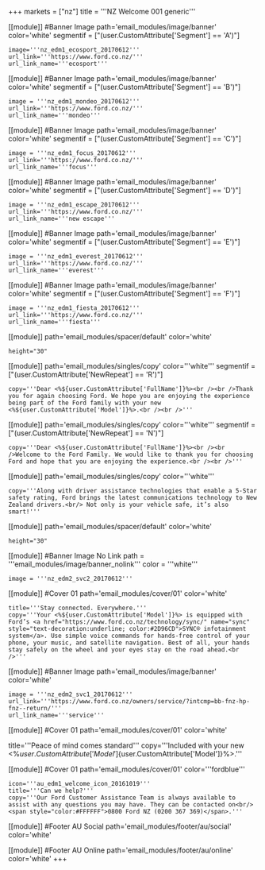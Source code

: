 +++
markets = ["nz"]
title = '''NZ Welcome 001 generic'''

[[module]] #Banner Image
path='email_modules/image/banner'
color='white'
segmentif = ["(user.CustomAttribute['Segment'] == 'A')"]

	image='''nz_edm1_ecosport_20170612'''
	url_link='''https://www.ford.co.nz/'''
	url_link_name='''ecosport'''

[[module]] #Banner Image
path='email_modules/image/banner'
color='white'
segmentif = ["(user.CustomAttribute['Segment'] == 'B')"]

	image = '''nz_edm1_mondeo_20170612'''
    url_link='''https://www.ford.co.nz/'''
	url_link_name='''mondeo'''

[[module]] #Banner Image
path='email_modules/image/banner'
color='white'
segmentif = ["(user.CustomAttribute['Segment'] == 'C')"]

	image = '''nz_edm1_focus_20170612'''
    url_link='''https://www.ford.co.nz/'''
	url_link_name='''focus'''


[[module]] #Banner Image
path='email_modules/image/banner'
color='white'
segmentif = ["(user.CustomAttribute['Segment'] == 'D')"]

	image = '''nz_edm1_escape_20170612'''
    url_link='''https://www.ford.co.nz/'''
	url_link_name='''new escape'''

[[module]] #Banner Image
path='email_modules/image/banner'
color='white'
segmentif = ["(user.CustomAttribute['Segment'] == 'E')"]

	image = '''nz_edm1_everest_20170612'''
    url_link='''https://www.ford.co.nz/'''
	url_link_name='''everest'''

[[module]] #Banner Image
path='email_modules/image/banner'
color='white'
segmentif = ["(user.CustomAttribute['Segment'] == 'F')"]

	image = '''nz_edm1_fiesta_20170612'''
    url_link='''https://www.ford.co.nz/'''
	url_link_name='''fiesta'''

[[module]]
path='email_modules/spacer/default'
color='white'

	height="30"
    
[[module]]
path='email_modules/singles/copy'
color='''white'''
segmentif = ["(user.CustomAttribute['NewRepeat'] == 'R')"]

	copy='''Dear <%${user.CustomAttribute['FullName']}%><br /><br />Thank you for again choosing Ford. We hope you are enjoying the experience being part of the Ford family with your new <%${user.CustomAttribute['Model']}%>.<br /><br />'''

[[module]]
path='email_modules/singles/copy'
color='''white'''
segmentif = ["(user.CustomAttribute['NewRepeat'] == 'N')"]

    copy='''Dear <%${user.CustomAttribute['FullName']}%><br /><br />Welcome to the Ford Family. We would like to thank you for choosing Ford and hope that you are enjoying the experience.<br /><br />'''

[[module]]
path='email_modules/singles/copy'
color='''white'''


    copy='''Along with driver assistance technologies that enable a 5-Star safety rating, Ford brings the latest communications technology to New Zealand drivers.<br/> Not only is your vehicle safe, it’s also smart!'''

[[module]]
path='email_modules/spacer/default'
color='white'

	height="30"
    
 [[module]] #Banner Image No Link
path = '''email_modules/image/banner_nolink'''
color = '''white'''

	image = '''nz_edm2_svc2_20170612'''

[[module]] #Cover 01 
path='email_modules/cover/01'
color='white'

	title='''Stay connected. Everywhere.'''
	copy='''Your <%${user.CustomAttribute['Model']}%> is equipped with Ford’s <a href="https://www.ford.co.nz/technology/sync/" name="sync" style="text-decoration:underline; color:#2D96CD">SYNC® infotainment system</a>. Use simple voice commands for hands-free control of your phone, your music, and satellite navigation. Best of all, your hands stay safely on the wheel and your eyes stay on the road ahead.<br />'''

[[module]] #Banner Image
path='email_modules/image/banner'
color='white'

	image = '''nz_edm2_svc1_20170612'''
    url_link='''https://www.ford.co.nz/owners/service/?intcmp=bb-fnz-hp-fnz--return/'''
	url_link_name='''service'''


[[module]] #Cover 01 
path='email_modules/cover/01'
color='white'

 title='''Peace of mind comes standard'''
	copy='''Included with your new <%${user.CustomAttribute['Model']}%> is a 3year/100,000km Warranty, 3 Year Roadside Assistance along with a 20,000km/12 Month Service intervals (whichever occurs first). <br /><br />You will also receive an email from us within the next two months reminding you to book your Peace of Mind checkup. This is a quick, complimentary inspection to ensure that you are happy with how your vehicle is running. It also provides an opportunity to discuss any questions or concerns you may have about your new <%${user.CustomAttribute['Model']}%>.'''


[[module]] #Cover 01
path='email_modules/cover/01'
color='''fordblue'''

	icon='''au_edm1_welcome_icon_20161019'''
	title='''Can we help?'''
	copy='''Our Ford Customer Assistance Team is always available to assist with any questions you may have. They can be contacted on<br/><span style="color:#FFFFFF">0800 Ford NZ (0200 367 369)</span>.'''


[[module]] #Footer AU Social
path='email_modules/footer/au/social'
color='white'


[[module]] #Footer AU Online
path='email_modules/footer/au/online'
color='white'
+++
